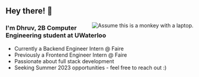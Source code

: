 ## Hey there! :wave:

<img align="right" alt="Assume this is a monkey with a laptop." src="https://giphy.com/embed/ule4vhcY1xEKQ" />

### I'm Dhruv, 2B Computer Engineering student at UWaterloo

- Currently a Backend Engineer Intern @ Faire
- Previously a Frontend Engineer Intern @ Faire
- Passionate about full stack development
- Seeking Summer 2023 opportunities - feel free to reach out :)
